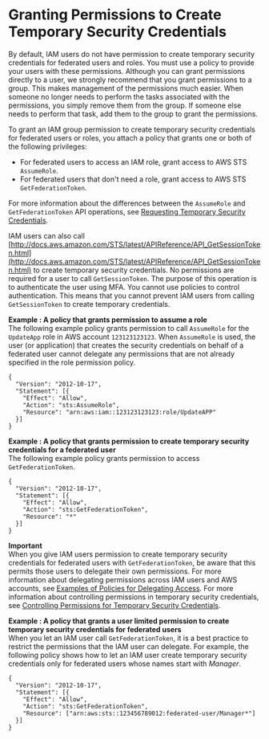# Granting Permissions to Create Temporary Security Credentials<a name="id_credentials_temp_control-access_enable-create"></a>

By default, IAM users do not have permission to create temporary security credentials for federated users and roles\. You must use a policy to provide your users with these permissions\. Although you can grant permissions directly to a user, we strongly recommend that you grant permissions to a group\. This makes management of the permissions much easier\. When someone no longer needs to perform the tasks associated with the permissions, you simply remove them from the group\. If someone else needs to perform that task, add them to the group to grant the permissions\.

To grant an IAM group permission to create temporary security credentials for federated users or roles, you attach a policy that grants one or both of the following privileges:
+ For federated users to access an IAM role, grant access to AWS STS `AssumeRole`\.
+ <a name="para_gsy_hxg_1t"></a>For federated users that don't need a role, grant access to AWS STS `GetFederationToken`\.

 For more information about the differences between the `AssumeRole` and `GetFederationToken` API operations, see [Requesting Temporary Security Credentials](id_credentials_temp_request.md)\.

IAM users can also call [http://docs.aws.amazon.com/STS/latest/APIReference/API_GetSessionToken.html](http://docs.aws.amazon.com/STS/latest/APIReference/API_GetSessionToken.html) to create temporary security credentials\. No permissions are required for a user to call `GetSessionToken`\. The purpose of this operation is to authenticate the user using MFA\. You cannot use policies to control authentication\. This means that you cannot prevent IAM users from calling `GetSessionToken` to create temporary credentials\.

**Example : A policy that grants permission to assume a role**  
The following example policy grants permission to call `AssumeRole` for the `UpdateApp` role in AWS account `123123123123`\. When `AssumeRole` is used, the user \(or application\) that creates the security credentials on behalf of a federated user cannot delegate any permissions that are not already specified in the role permission policy\.   

```
{
  "Version": "2012-10-17",
  "Statement": [{
    "Effect": "Allow",
    "Action": "sts:AssumeRole",
    "Resource": "arn:aws:iam::123123123123:role/UpdateAPP"
  }]
}
```

**Example : A policy that grants permission to create temporary security credentials for a federated user**  
The following example policy grants permission to access `GetFederationToken`\.  

```
{
  "Version": "2012-10-17",
  "Statement": [{
    "Effect": "Allow",
    "Action": "sts:GetFederationToken",
    "Resource": "*"
  }]
}
```

**Important**  
When you give IAM users permission to create temporary security credentials for federated users with `GetFederationToken`, be aware that this permits those users to delegate their own permissions\. For more information about delegating permissions across IAM users and AWS accounts, see [Examples of Policies for Delegating Access](id_roles_create_policy-examples.md)\. For more information about controlling permissions in temporary security credentials, see [Controlling Permissions for Temporary Security Credentials](id_credentials_temp_control-access.md)\. 

**Example : A policy that grants a user limited permission to create temporary security credentials for federated users**  
When you let an IAM user call `GetFederationToken`, it is a best practice to restrict the permissions that the IAM user can delegate\. For example, the following policy shows how to let an IAM user create temporary security credentials only for federated users whose names start with *Manager*\.  

```
{
  "Version": "2012-10-17",
  "Statement": [{
    "Effect": "Allow",
    "Action": "sts:GetFederationToken",
    "Resource": ["arn:aws:sts::123456789012:federated-user/Manager*"]
  }]
}
```